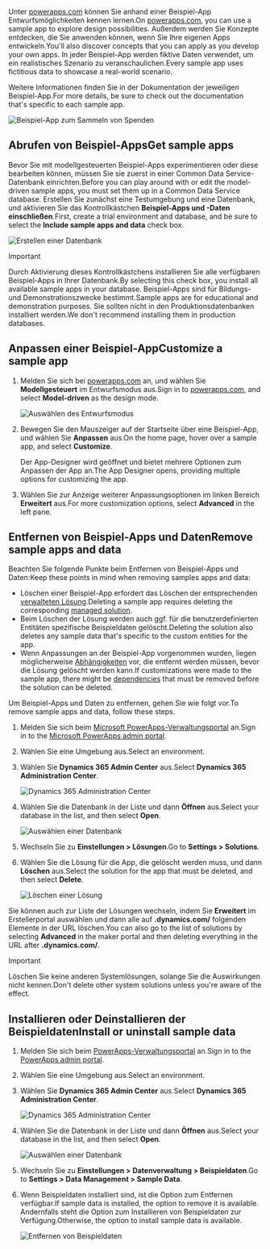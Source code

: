 <span data-ttu-id="5e224-101">Unter [powerapps.com](https://powerapps.com) können Sie anhand einer Beispiel-App Entwurfsmöglichkeiten kennen lernen.</span><span class="sxs-lookup"><span data-stu-id="5e224-101">On [powerapps.com](https://powerapps.com), you can use a sample app to explore design possibilities.</span></span> <span data-ttu-id="5e224-102">Außerdem werden Sie Konzepte entdecken, die Sie anwenden können, wenn Sie Ihre eigenen Apps entwickeln.</span><span class="sxs-lookup"><span data-stu-id="5e224-102">You'll also discover concepts that you can apply as you develop your own apps.</span></span> <span data-ttu-id="5e224-103">In jeder Beispiel-App werden fiktive Daten verwendet, um ein realistisches Szenario zu veranschaulichen.</span><span class="sxs-lookup"><span data-stu-id="5e224-103">Every sample app uses fictitious data to showcase a real-world scenario.</span></span>

<span data-ttu-id="5e224-104">Weitere Informationen finden Sie in der Dokumentation der jeweiligen Beispiel-App.</span><span class="sxs-lookup"><span data-stu-id="5e224-104">For more details, be sure to check out the documentation that's specific to each sample app.</span></span>

![Beispiel-App zum Sammeln von Spenden](../media/fundraiser-app1.png)

## <a name="get-sample-apps"></a><span data-ttu-id="5e224-106">Abrufen von Beispiel-Apps</span><span class="sxs-lookup"><span data-stu-id="5e224-106">Get sample apps</span></span>

<span data-ttu-id="5e224-107">Bevor Sie mit modellgesteuerten Beispiel-Apps experimentieren oder diese bearbeiten können, müssen Sie sie zuerst in einer Common Data Service-Datenbank einrichten.</span><span class="sxs-lookup"><span data-stu-id="5e224-107">Before you can play around with or edit the model-driven sample apps, you must set them up in a Common Data Service database.</span></span> <span data-ttu-id="5e224-108">Erstellen Sie zunächst eine Testumgebung und eine Datenbank, und aktivieren Sie das Kontrollkästchen **Beispiel-Apps und -Daten einschließen**.</span><span class="sxs-lookup"><span data-stu-id="5e224-108">First, create a trial environment and database, and be sure to select the **Include sample apps and data** check box.</span></span>

![Erstellen einer Datenbank](../media/create-database1.png)

> [!IMPORTANT]
> <span data-ttu-id="5e224-110">Durch Aktivierung dieses Kontrollkästchens installieren Sie alle verfügbaren Beispiel-Apps in Ihrer Datenbank.</span><span class="sxs-lookup"><span data-stu-id="5e224-110">By selecting this check box, you install all available sample apps in your database.</span></span> <span data-ttu-id="5e224-111">Beispiel-Apps sind für Bildungs- und Demonstrationszwecke bestimmt.</span><span class="sxs-lookup"><span data-stu-id="5e224-111">Sample apps are for educational and demonstration purposes.</span></span> <span data-ttu-id="5e224-112">Sie sollten nicht in den Produktionsdatenbanken installiert werden.</span><span class="sxs-lookup"><span data-stu-id="5e224-112">We don't recommend installing them in production databases.</span></span>

## <a name="customize-a-sample-app"></a><span data-ttu-id="5e224-113">Anpassen einer Beispiel-App</span><span class="sxs-lookup"><span data-stu-id="5e224-113">Customize a sample app</span></span>

1. <span data-ttu-id="5e224-114">Melden Sie sich bei [powerapps.com](https://powerapps.com) an, und wählen Sie **Modellgesteuert** im Entwurfsmodus aus.</span><span class="sxs-lookup"><span data-stu-id="5e224-114">Sign in to [powerapps.com](https://powerapps.com), and select **Model-driven** as the design mode.</span></span>

    ![Auswählen des Entwurfsmodus](../media/choose-design-mode.png)

2. <span data-ttu-id="5e224-116">Bewegen Sie den Mauszeiger auf der Startseite über eine Beispiel-App, und wählen Sie **Anpassen** aus.</span><span class="sxs-lookup"><span data-stu-id="5e224-116">On the home page, hover over a sample app, and select **Customize**.</span></span>

    <span data-ttu-id="5e224-117">Der App-Designer wird geöffnet und bietet mehrere Optionen zum Anpassen der App an.</span><span class="sxs-lookup"><span data-stu-id="5e224-117">The App Designer opens, providing multiple options for customizing the app.</span></span>

3. <span data-ttu-id="5e224-118">Wählen Sie zur Anzeige weiterer Anpassungsoptionen im linken Bereich **Erweitert** aus.</span><span class="sxs-lookup"><span data-stu-id="5e224-118">For more customization options, select **Advanced** in the left pane.</span></span>

## <a name="remove-sample-apps-and-data"></a><span data-ttu-id="5e224-119">Entfernen von Beispiel-Apps und Daten</span><span class="sxs-lookup"><span data-stu-id="5e224-119">Remove sample apps and data</span></span> 
<span data-ttu-id="5e224-120">Beachten Sie folgende Punkte beim Entfernen von Beispiel-Apps und Daten:</span><span class="sxs-lookup"><span data-stu-id="5e224-120">Keep these points in mind when removing samples apps and data:</span></span>

- <span data-ttu-id="5e224-121">Löschen einer Beispiel-App erfordert das Löschen der entsprechenden [verwalteten Lösung](https://docs.microsoft.com/dynamics365/customer-engagement/developer/uninstall-delete-solution).</span><span class="sxs-lookup"><span data-stu-id="5e224-121">Deleting a sample app requires deleting the corresponding [managed solution](https://docs.microsoft.com/dynamics365/customer-engagement/developer/uninstall-delete-solution).</span></span>
- <span data-ttu-id="5e224-122">Beim Löschen der Lösung werden auch ggf. für die benutzerdefinierten Entitäten spezifische Beispieldaten gelöscht.</span><span class="sxs-lookup"><span data-stu-id="5e224-122">Deleting the solution also deletes any sample data that's specific to the custom entities for the app.</span></span>
- <span data-ttu-id="5e224-123">Wenn Anpassungen an der Beispiel-App vorgenommen wurden, liegen möglicherweise [Abhängigkeiten](https://docs.microsoft.com/dynamics365/customer-engagement/developer/dependency-tracking-solution-components) vor, die entfernt werden müssen, bevor die Lösung gelöscht werden kann.</span><span class="sxs-lookup"><span data-stu-id="5e224-123">If customizations were made to the sample app, there might be [dependencies](https://docs.microsoft.com/dynamics365/customer-engagement/developer/dependency-tracking-solution-components) that must be removed before the solution can be deleted.</span></span>

<span data-ttu-id="5e224-124">Um Beispiel-Apps und Daten zu entfernen, gehen Sie wie folgt vor.</span><span class="sxs-lookup"><span data-stu-id="5e224-124">To remove sample apps and data, follow these steps.</span></span>

1. <span data-ttu-id="5e224-125">Melden Sie sich beim [Microsoft PowerApps-Verwaltungsportal](https://admin.powerapps.com) an.</span><span class="sxs-lookup"><span data-stu-id="5e224-125">Sign in to the [Microsoft PowerApps admin portal](https://admin.powerapps.com).</span></span>
2. <span data-ttu-id="5e224-126">Wählen Sie eine Umgebung aus.</span><span class="sxs-lookup"><span data-stu-id="5e224-126">Select an environment.</span></span>
3. <span data-ttu-id="5e224-127">Wählen Sie **Dynamics 365 Admin Center** aus.</span><span class="sxs-lookup"><span data-stu-id="5e224-127">Select **Dynamics 365 Administration Center**.</span></span>

    ![Dynamics 365 Administration Center](../media/admin-center.png)

4. <span data-ttu-id="5e224-129">Wählen Sie die Datenbank in der Liste und dann **Öffnen** aus.</span><span class="sxs-lookup"><span data-stu-id="5e224-129">Select your database in the list, and then select **Open**.</span></span>

    ![Auswählen einer Datenbank](../media/select-database.png)

5. <span data-ttu-id="5e224-131">Wechseln Sie zu **Einstellungen \> Lösungen**.</span><span class="sxs-lookup"><span data-stu-id="5e224-131">Go to **Settings \> Solutions**.</span></span>
6. <span data-ttu-id="5e224-132">Wählen Sie die Lösung für die App, die gelöscht werden muss, und dann **Löschen** aus.</span><span class="sxs-lookup"><span data-stu-id="5e224-132">Select the solution for the app that must be deleted, and then select **Delete**.</span></span>

    ![Löschen einer Lösung](../media/delete-solution.png)

<span data-ttu-id="5e224-134">Sie können auch zur Liste der Lösungen wechseln, indem Sie **Erweitert** im Erstellerportal auswählen und dann alle auf **.dynamics.com/** folgenden Elemente in der URL löschen.</span><span class="sxs-lookup"><span data-stu-id="5e224-134">You can also go to the list of solutions by selecting **Advanced** in the maker portal and then deleting everything in the URL after **.dynamics.com/**.</span></span>

> [!IMPORTANT]
> <span data-ttu-id="5e224-135">Löschen Sie keine anderen Systemlösungen, solange Sie die Auswirkungen nicht kennen.</span><span class="sxs-lookup"><span data-stu-id="5e224-135">Don't delete other system solutions unless you're aware of the effect.</span></span>

## <a name="install-or-uninstall-sample-data"></a><span data-ttu-id="5e224-136">Installieren oder Deinstallieren der Beispieldaten</span><span class="sxs-lookup"><span data-stu-id="5e224-136">Install or uninstall sample data</span></span>
1. <span data-ttu-id="5e224-137">Melden Sie sich beim [PowerApps-Verwaltungsportal](https://admin.powerapps.com) an.</span><span class="sxs-lookup"><span data-stu-id="5e224-137">Sign in to the [PowerApps admin portal](https://admin.powerapps.com).</span></span>
1. <span data-ttu-id="5e224-138">Wählen Sie eine Umgebung aus.</span><span class="sxs-lookup"><span data-stu-id="5e224-138">Select an environment.</span></span>
1. <span data-ttu-id="5e224-139">Wählen Sie **Dynamics 365 Admin Center** aus.</span><span class="sxs-lookup"><span data-stu-id="5e224-139">Select **Dynamics 365 Administration Center**.</span></span>

    ![Dynamics 365 Administration Center](../media/admin-center.png)

1. <span data-ttu-id="5e224-141">Wählen Sie die Datenbank in der Liste und dann **Öffnen** aus.</span><span class="sxs-lookup"><span data-stu-id="5e224-141">Select your database in the list, and then select **Open**.</span></span>

    ![Auswählen einer Datenbank](../media/select-database.png)

1. <span data-ttu-id="5e224-143">Wechseln Sie zu **Einstellungen \> Datenverwaltung \> Beispieldaten**.</span><span class="sxs-lookup"><span data-stu-id="5e224-143">Go to **Settings \> Data Management \> Sample Data**.</span></span>
1. <span data-ttu-id="5e224-144">Wenn Beispieldaten installiert sind, ist die Option zum Entfernen verfügbar.</span><span class="sxs-lookup"><span data-stu-id="5e224-144">If sample data is installed, the option to remove it is available.</span></span> <span data-ttu-id="5e224-145">Andernfalls steht die Option zum Installieren von Beispieldaten zur Verfügung.</span><span class="sxs-lookup"><span data-stu-id="5e224-145">Otherwise, the option to install sample data is available.</span></span>

    ![Entfernen von Beispieldaten](../media/remove-sample-data.png)
